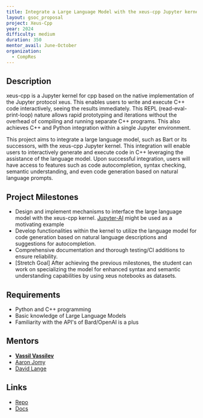 ```yaml
---
title: Integrate a Large Language Model with the xeus-cpp Jupyter kernel
layout: gsoc_proposal
project: Xeus-Cpp
year: 2024
difficulty: medium
duration: 350
mentor_avail: June-October
organization:
  - CompRes
---
```


## Description

xeus-cpp is a Jupyter kernel for cpp based on the native implementation of the Jupyter protocol xeus. This enables users to write and execute C++ code interactively, seeing the results immediately. This REPL (read-eval-print-loop) nature allows rapid prototyping and iterations without the overhead of compiling and running separate C++ programs. This also achieves C++ and Python integration within a single Jupyter environment.

This project aims to integrate a large language model, such as Bart or its successors, with the xeus-cpp Jupyter kernel. This integration will enable users to interactively generate and execute code in C++ leveraging the assistance of the language model. Upon successful integration, users will have access to features such as code autocompletion, syntax checking, semantic understanding, and even code generation based on natural language prompts.

## Project Milestones

* Design and implement mechanisms to interface the large language model with the xeus-cpp kernel. [Jupyter-AI](https://github.com/jupyterlab/jupyter-ai) might be used as a motivating example
* Develop functionalities within the kernel to utilize the language model for code generation based on natural language descriptions and suggestions for autocompletion.
* Comprehensive documentation and thorough testing/CI additions to ensure reliability.
* [Stretch Goal] After achieving the previous milestones, the student can work on specializing the model for enhanced syntax and semantic understanding capabilities by using xeus notebooks as datasets.

## Requirements

* Python and C++ programming
* Basic knowledge of Large Language Models 
* Familiarity with the API's of Bard/OpenAI is a plus

## Mentors
* **[Vassil Vassilev](mailto:vvasilev@cern.ch)**
* [Aaron Jomy](mailto:aaron.jomy@cern.ch)
* [David Lange](mailto:david.lange@cern.ch)

## Links
* [Repo](https://github.com/compiler-research/xeus-cpp)
* [Docs](https://xeus-cpp.readthedocs.io/en/latest/index.html)

